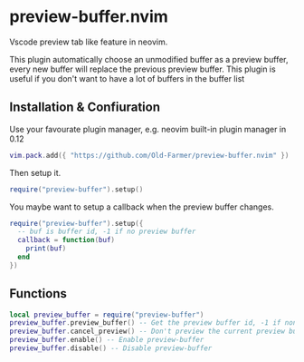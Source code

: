 # preview-buffer.nvim

Vscode preview tab like feature in neovim.

This plugin automatically choose an unmodified buffer as a preview buffer, every new buffer will replace the previous preview buffer. This plugin is useful if you don't want to have a lot of buffers in the buffer list

## Installation & Confiuration

Use your favourate plugin manager, e.g. neovim built-in plugin manager in 0.12

```lua
vim.pack.add({ "https://github.com/Old-Farmer/preview-buffer.nvim" })
```

Then setup it.

```lua
require("preview-buffer").setup()
```

You maybe want to setup a callback when the preview buffer changes.


```lua
require("preview-buffer").setup({
  -- buf is buffer id, -1 if no preview buffer
  callback = function(buf)
    print(buf)
  end
})
```

## Functions

```lua
local preview_buffer = require("preview-buffer")
preview_buffer.preview_buffer() -- Get the preview buffer id, -1 if none
preview_buffer.cancel_preview() -- Don't preview the current preview buffer
preview_buffer.enable() -- Enable preview-buffer
preview_buffer.disable() -- Disable preview-buffer
```
